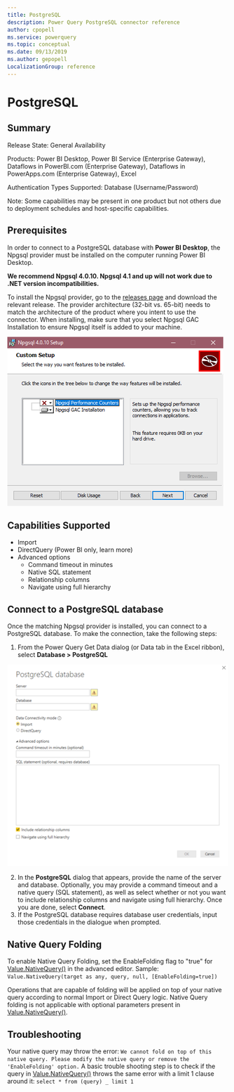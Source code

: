 ```yaml
---
title: PostgreSQL
description: Power Query PostgreSQL connector reference
author: cpopell
ms.service: powerquery
ms.topic: conceptual
ms.date: 09/13/2019
ms.author: gepopell
LocalizationGroup: reference
---
```


# PostgreSQL
 
## Summary
 
Release State: General Availability

Products: Power BI Desktop, Power BI Service (Enterprise Gateway), Dataflows in PowerBI.com (Enterprise Gateway), Dataflows in PowerApps.com (Enterprise Gateway), Excel

Authentication Types Supported: Database (Username/Password)

Note: Some capabilities may be present in one product but not others due to deployment schedules and host-specific capabilities.
 
## Prerequisites
In order to connect to a PostgreSQL database with  **Power BI Desktop**, the Npgsql provider must be installed on the computer running Power BI Desktop.

**We recommend Npgsql 4.0.10. Npgsql 4.1 and up will not work due to .NET version incompatibilities.**
 
To install the Npgsql provider, go to the [releases page](https://github.com/npgsql/Npgsql/releases) and download the relevant release. The provider architecture (32-bit vs. 65-bit) needs to match the architecture of the product where you intent to use the connector. When installing, make sure that you select Npgsql GAC Installation to ensure Npgsql itself is added to your machine.
 
![Npgsql installer with GAC Installation selected](../images/Postgres1.png)
 
## Capabilities Supported
* Import
* DirectQuery (Power BI only, learn more)
* Advanced options
    * Command timeout in minutes
    * Native SQL statement
    * Relationship columns
    * Navigate using full hierarchy
## Connect to a PostgreSQL database
Once the matching Npgsql provider is installed, you can connect to a PostgreSQL database. To make the connection, take the following steps:
 
1.  From the Power Query Get Data dialog (or Data tab in the Excel ribbon), select  **Database > PostgreSQL**
 
![PostgreSQL connection builder in Power BI](../images/Postgres2.png)
 
2. In the  **PostgreSQL**  dialog that appears, provide the name of the server and database. Optionally, you may provide a command timeout and a native query (SQL statement), as well as select whether or not you want to include relationship columns and navigate using full hierarchy. Once you are done, select  **Connect**.
3. If the PostgreSQL database requires database user credentials, input those credentials in the dialogue when prompted.
## Native Query Folding
To enable Native Query Folding, set the EnableFolding flag to "true" for [Value.NativeQuery()](https://docs.microsoft.com/powerquery-m/value-nativequery) in the advanced editor.
Sample:
```Value.NativeQuery(target as any, query, null, [EnableFolding=true])```
 
Operations that are capable of folding will be applied on top of your native query according to normal Import or Direct Query logic. Native Query folding is not applicable with optional parameters present in [Value.NativeQuery()](https://docs.microsoft.com/powerquery-m/value-nativequery).
 
## Troubleshooting
Your native query may throw the error:
```We cannot fold on top of this native query. Please modify the native query or remove the 'EnableFolding' option.```
A basic trouble shooting step is to check if the query in [Value.NativeQuery()](https://docs.microsoft.com/powerquery-m/value-nativequery) throws the same error with a limit 1 clause around it:
```select * from (query) _ limit 1```
